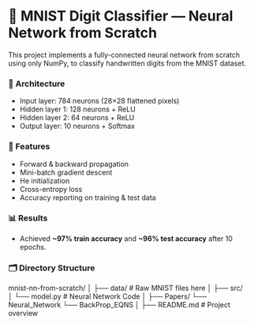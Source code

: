 # 🧠 MNIST Digit Classifier — Neural Network from Scratch

This project implements a fully-connected neural network from scratch using only NumPy, to classify handwritten digits from the MNIST dataset.

### 🔧 Architecture
- Input layer: 784 neurons (28×28 flattened pixels)
- Hidden layer 1: 128 neurons + ReLU
- Hidden layer 2: 64 neurons + ReLU
- Output layer: 10 neurons + Softmax

### 🚀 Features
- Forward & backward propagation
- Mini-batch gradient descent
- He initialization
- Cross-entropy loss
- Accuracy reporting on training & test data

### 📊 Results
- Achieved **~97% train accuracy** and **~96% test accuracy** after 10 epochs.

### 🗂️ Directory Structure
mnist-nn-from-scratch/
│
├── data/                     # Raw MNIST files here
│
├── src/                     
│   └── model.py              # Neural Network Code
│
├── Papers/
    └── Neural_Network
    └── BackProp_EQNS
│
├── README.md                 # Project overview
